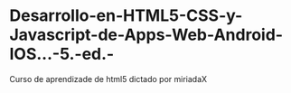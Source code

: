 # Desarrollo-en-HTML5-CSS-y-Javascript-de-Apps-Web-Android-IOS...-5.-ed.-
Curso de aprendizade de html5 dictado por miriadaX

